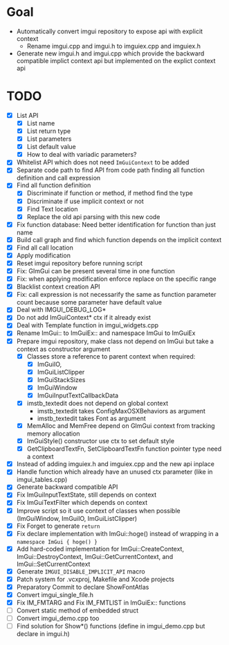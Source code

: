 # Goal
- Automatically convert imgui repository to expose api with explicit context
  - Rename imgui.cpp and imgui.h to imguiex.cpp and imguiex.h
- Generate new imgui.h and imgui.cpp which provide the backward compatible implict context api but implemented on the explict context api

# TODO

- [X] List API
  - [X] List name
  - [X] List return type
  - [X] List parameters
  - [X] List default value
  - [X] How to deal with variadic parameters?
- [X] Whitelist API which does not need `ImGuiContext` to be added
- [X] Separate code path to find API from code path finding all function definition and call expression
- [X] Find all function definition
  - [X] Discriminate if function or method, if method find the type
  - [X] Discriminate if use implicit context or not
  - [X] Find Text location
  - [X] Replace the old api parsing with this new code
- [X] Fix function database: Need better identification for function than just name
- [X] Build call graph and find which function depends on the implicit context
- [X] Find all call location
- [X] Apply modification
- [X] Reset imgui repository before running script
- [X] Fix: GImGui can be present several time in one function
- [X] Fix: when applying modification enforce replace on the specific range
- [X] Blacklist context creation API
- [X] Fix: call expression is not necessarify the same as function parameter count because some parameter have default value
- [X] Deal with IMGUI_DEBUG_LOG*
- [X] Do not add ImGuiContext* ctx if it already exist
- [X] Deal with Template function in imgui_widgets.cpp
- [X] Rename ImGui:: to ImGuiEx:: and namespace ImGui to ImGuiEx
- [X] Prepare imgui repository, make class not depend on ImGui but take a context as constructor argument
    - [X] Classes store a reference to parent context when required: 
       - [X] ImGuiIO, 
       - [X] ImGuiListClipper
       - [X] ImGuiStackSizes
       - [X] ImGuiWindow
       - [X] ImGuiInputTextCallbackData
    - [X] imstb_textedit does not depend on global context
       - imstb_textedit takes ConfigMaxOSXBehaviors as argument
       - imstb_textedit takes Font as argument
    - [X] MemAlloc and MemFree depend on GImGui context from tracking memory allocation
    - [X] ImGuiStyle() constructor use ctx to set default style
    - [X] GetClipboardTextFn, SetClipboardTextFn function pointer type need a context
- [X] Instead of adding imguiex.h and imguiex.cpp and the new api inplace
- [X] Handle function which already have an unused ctx parameter (like in imgui_tables.cpp)
- [X] Generate backward compatible API
- [X] Fix ImGuiInputTextState, still depends on context
- [X] Fix ImGuiTextFilter which depends on context
- [X] Improve script so it use context of classes when possible (ImGuiWindow, ImGuiIO, ImGuiListClipper)
- [X] Fix Forget to generate `return`
- [X] Fix declare implementation with ImGui::hoge() instead of wrapping in a `namespace ImGui { hoge() }`
- [X] Add hard-coded implementation for ImGui::CreateContext, ImGui::DestroyContext, ImGui::GetCurrentContext, and ImGui::SetCurrentContext
- [X] Generate `IMGUI_DISABLE_IMPLICIT_API` macro
- [X] Patch system for .vcxproj, Makefile and Xcode projects
- [X] Preparatory Commit to declare ShowFontAtlas
- [X] Convert imgui_single_file.h
- [X] Fix IM_FMTARG and Fix IM_FMTLIST in ImGuiEx:: functions
- [ ] Convert static method of embedded struct
- [ ] Convert imgui_demo.cpp too
- [ ] Find solution for Show*() functions (define in imgui_demo.cpp but declare in imgui.h)

